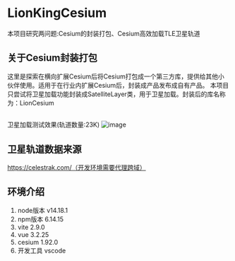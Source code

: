 # LionKingCesium
本项目研究两问题:Cesium的封装打包、Cesium高效加载TLE卫星轨道
## 关于Cesium封装打包
这里是探索在横向扩展Cesium后将Cesium打包成一个第三方库，提供给其他小伙伴使用。适用于在行业内扩展Cesium后，封装成产品发布成自有产品。
本项目只尝试将卫星加载功能封装成SatelliteLayer类，用于卫星加载。封装后的库名称为：LionCesium
##
卫星加载测试效果(轨道数量:23K)
![image](https://github.com/KingHuaBo/LionKingCesium/blob/main/public/Images/laodStatlite.png)

## 卫星轨道数据来源
https://celestrak.com/（开发环境需要代理跨域）

## 环境介绍
1. node版本 v14.18.1
2. npm版本 6.14.15
3. vite 2.9.0
4. vue 3.2.25
5. cesium 1.92.0
6. 开发工具 vscode
